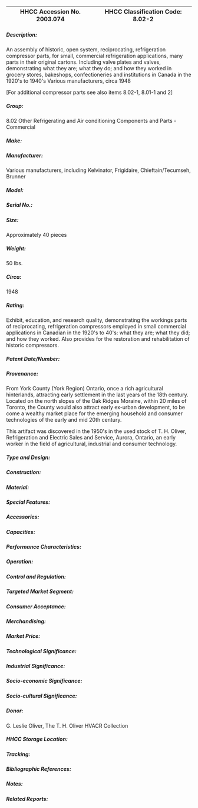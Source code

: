 | **HHCC Accession No. 2003.074** |**HHCC Classification Code:  8.02-2**|
| ----------- | ----------- |
##### Description:
An assembly of historic, open system, reciprocating, refrigeration compressor parts, for small, commercial refrigeration applications, many parts in their original cartons. Including valve plates and valves, demonstrating what they are; what they do; and how they worked in grocery stores, bakeshops, confectioneries and institutions in Canada in the 1920's to 1940's Various manufacturers, circa 1948

[For additional compressor parts see also items 8.02-1, 8.01-1 and 2]
##### Group:
8.02 Other Refrigerating and Air conditioning Components and Parts - Commercial

##### Make:


##### Manufacturer:
Various manufacturers, including Kelvinator, Frigidaire, Chieftain/Tecumseh, Brunner

##### Model:


##### Serial No.:


##### Size:
Approximately 40 pieces

##### Weight:
50 lbs.

##### Circa:
1948

##### Rating:
Exhibit, education, and research quality, demonstrating the workings parts of reciprocating, refrigeration compressors employed in small commercial applications in Canadian in the 1920's to 40's: what they are; what they did; and how they worked. Also provides for the restoration and rehabilitation of historic compressors.

##### Patent Date/Number:


##### Provenance:
From York County (York Region) Ontario, once a rich agricultural hinterlands, attracting early settlement in the last years of the 18th century. Located on the north slopes of the Oak Ridges Moraine, within 20 miles of Toronto, the County would also attract early ex-urban development, to be come a wealthy market place for the emerging household and consumer technologies of the early and mid 20th century. 

This artifact was discovered in the 1950's in the used stock of T. H. Oliver, Refrigeration and Electric Sales and Service, Aurora, Ontario, an early worker in the field of agricultural, industrial and consumer technology.

##### Type and Design:


##### Construction:


##### Material:


##### Special Features:


##### Accessories:


##### Capacities:


##### Performance Characteristics:


##### Operation:


##### Control and Regulation:


##### Targeted Market Segment:


##### Consumer Acceptance:


##### Merchandising:


##### Market Price:


##### Technological Significance:


##### Industrial Significance:


##### Socio-economic Significance:


##### Socio-cultural Significance:


##### Donor:
G. Leslie Oliver, The T. H. Oliver HVACR Collection

##### HHCC Storage Location:


##### Tracking:


##### Bibliographic References:


##### Notes:


##### Related Reports:

